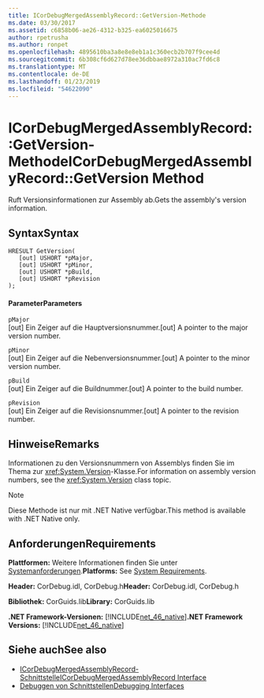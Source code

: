 ```yaml
---
title: ICorDebugMergedAssemblyRecord::GetVersion-Methode
ms.date: 03/30/2017
ms.assetid: c6858b06-ae26-4312-b325-ea6025016675
author: rpetrusha
ms.author: ronpet
ms.openlocfilehash: 4895610ba3a8e8e8eb1a1c360ecb2b707f9cee4d
ms.sourcegitcommit: 6b308cf6d627d78ee36dbbae8972a310ac7fd6c8
ms.translationtype: MT
ms.contentlocale: de-DE
ms.lasthandoff: 01/23/2019
ms.locfileid: "54622090"
---
```

# <a name="icordebugmergedassemblyrecordgetversion-method"></a><span data-ttu-id="f4df8-102">ICorDebugMergedAssemblyRecord::GetVersion-Methode</span><span class="sxs-lookup"><span data-stu-id="f4df8-102">ICorDebugMergedAssemblyRecord::GetVersion Method</span></span>
<span data-ttu-id="f4df8-103">Ruft Versionsinformationen zur Assembly ab.</span><span class="sxs-lookup"><span data-stu-id="f4df8-103">Gets the assembly's version information.</span></span>  
  
## <a name="syntax"></a><span data-ttu-id="f4df8-104">Syntax</span><span class="sxs-lookup"><span data-stu-id="f4df8-104">Syntax</span></span>  
  
```  
HRESULT GetVersion(  
   [out] USHORT *pMajor,   
   [out] USHORT *pMinor,   
   [out] USHORT *pBuild,   
   [out] USHORT *pRevision  
);  
```  
  
#### <a name="parameters"></a><span data-ttu-id="f4df8-105">Parameter</span><span class="sxs-lookup"><span data-stu-id="f4df8-105">Parameters</span></span>  
 `pMajor`  
 <span data-ttu-id="f4df8-106">[out] Ein Zeiger auf die Hauptversionsnummer.</span><span class="sxs-lookup"><span data-stu-id="f4df8-106">[out] A pointer to the major version number.</span></span>  
  
 `pMinor`  
 <span data-ttu-id="f4df8-107">[out] Ein Zeiger auf die Nebenversionsnummer.</span><span class="sxs-lookup"><span data-stu-id="f4df8-107">[out] A pointer to the minor version number.</span></span>  
  
 `pBuild`  
 <span data-ttu-id="f4df8-108">[out] Ein Zeiger auf die Buildnummer.</span><span class="sxs-lookup"><span data-stu-id="f4df8-108">[out] A pointer to the build number.</span></span>  
  
 `pRevision`  
 <span data-ttu-id="f4df8-109">[out] Ein Zeiger auf die Revisionsnummer.</span><span class="sxs-lookup"><span data-stu-id="f4df8-109">[out] A pointer to the revision number.</span></span>  
  
## <a name="remarks"></a><span data-ttu-id="f4df8-110">Hinweise</span><span class="sxs-lookup"><span data-stu-id="f4df8-110">Remarks</span></span>  
 <span data-ttu-id="f4df8-111">Informationen zu den Versionsnummern von Assemblys finden Sie im Thema zur <xref:System.Version>-Klasse.</span><span class="sxs-lookup"><span data-stu-id="f4df8-111">For information on assembly version numbers, see the <xref:System.Version> class topic.</span></span>  
  
> [!NOTE]
>  <span data-ttu-id="f4df8-112">Diese Methode ist nur mit .NET Native verfügbar.</span><span class="sxs-lookup"><span data-stu-id="f4df8-112">This method is available with .NET Native only.</span></span>  
  
## <a name="requirements"></a><span data-ttu-id="f4df8-113">Anforderungen</span><span class="sxs-lookup"><span data-stu-id="f4df8-113">Requirements</span></span>  
 <span data-ttu-id="f4df8-114">**Plattformen:** Weitere Informationen finden Sie unter [Systemanforderungen](../../../../docs/framework/get-started/system-requirements.md).</span><span class="sxs-lookup"><span data-stu-id="f4df8-114">**Platforms:** See [System Requirements](../../../../docs/framework/get-started/system-requirements.md).</span></span>  
  
 <span data-ttu-id="f4df8-115">**Header:** CorDebug.idl, CorDebug.h</span><span class="sxs-lookup"><span data-stu-id="f4df8-115">**Header:** CorDebug.idl, CorDebug.h</span></span>  
  
 <span data-ttu-id="f4df8-116">**Bibliothek:** CorGuids.lib</span><span class="sxs-lookup"><span data-stu-id="f4df8-116">**Library:** CorGuids.lib</span></span>  
  
 <span data-ttu-id="f4df8-117">**.NET Framework-Versionen:** [!INCLUDE[net_46_native](../../../../includes/net-46-native-md.md)]</span><span class="sxs-lookup"><span data-stu-id="f4df8-117">**.NET Framework Versions:** [!INCLUDE[net_46_native](../../../../includes/net-46-native-md.md)]</span></span>  
  
## <a name="see-also"></a><span data-ttu-id="f4df8-118">Siehe auch</span><span class="sxs-lookup"><span data-stu-id="f4df8-118">See also</span></span>
- [<span data-ttu-id="f4df8-119">ICorDebugMergedAssemblyRecord-Schnittstelle</span><span class="sxs-lookup"><span data-stu-id="f4df8-119">ICorDebugMergedAssemblyRecord Interface</span></span>](../../../../docs/framework/unmanaged-api/debugging/icordebugmergedassemblyrecord-interface.md)
- [<span data-ttu-id="f4df8-120">Debuggen von Schnittstellen</span><span class="sxs-lookup"><span data-stu-id="f4df8-120">Debugging Interfaces</span></span>](../../../../docs/framework/unmanaged-api/debugging/debugging-interfaces.md)
